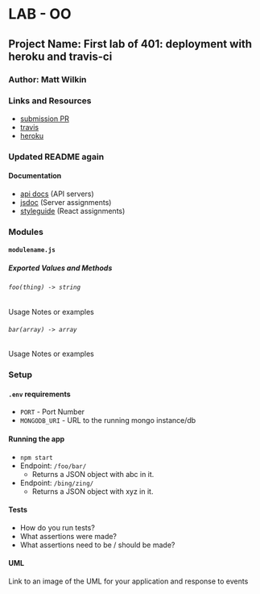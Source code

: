 # LAB - OO

## Project Name: First lab of 401: deployment with heroku and travis-ci

### Author: Matt Wilkin

### Links and Resources
* [submission PR](https://github.com/mwilkin-401-advanced-javascript/lab-00/pull/4)
* [travis](https://travis-ci.com/mwilkin-401-advanced-javascript/lab-00)
* [heroku](https://quiet-springs-80696.herokuapp.com/ß)

### Updated README again

#### Documentation
* [api docs](http://xyz.com) (API servers)
* [jsdoc](http://xyz.com) (Server assignments)
* [styleguide](http://xyz.com) (React assignments)

### Modules
#### `modulename.js`
##### Exported Values and Methods

###### `foo(thing) -> string`
Usage Notes or examples

###### `bar(array) -> array`
Usage Notes or examples

### Setup
#### `.env` requirements
* `PORT` - Port Number
* `MONGODB_URI` - URL to the running mongo instance/db

#### Running the app
* `npm start`
* Endpoint: `/foo/bar/`
  * Returns a JSON object with abc in it.
* Endpoint: `/bing/zing/`
  * Returns a JSON object with xyz in it.
  
#### Tests
* How do you run tests?
* What assertions were made?
* What assertions need to be / should be made?

#### UML
Link to an image of the UML for your application and response to events
